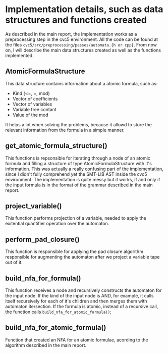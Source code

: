 # Implementation details, such as data structures and functions created

As described in the main report, the implementation works as a preprocessing step in the cvc5 environment.  All the code
can be found at the files `cvc5/src/preprocessing/passes/automata.{h or cpp}`.
From now on, I will describe the main data structures created as well as the functions implemented.

## AtomicFormulaStructure

This data structure contains information about a atomic formula, such as:

- Kind (<=, =, mod)
- Vector of coefficients
- Vector of variables
- Variable free contant
- Value of the mod

It helps a lot when solving the problems, because it allowd to store the relevant information from the formula in a simple manner.

## get_atomic_formula_structure()

This functions is repsonsible for iterating through a node of an atomic formula and filling a structure of type AtomicFormulaStructure
with it's information. This was actually a really confusing part of the implementation, since I didn't fully comprehend yet the SMT-LIB AST inside
the cvc5 environment. The implementation is quite messy but it works, if and only if the input formula is in the format of the grammar
described in the main report.

## project_variable()

This function performs projection of a variable, needed to apply the exitential quantifier operation over the automaton.

## perform_pad_closure()

This function is responsible for applying the pad closure algorithm responsible for augmenting the automaton after we project a variable tape out of it.

## build_nfa_for_formula()

This function receives a node and recursively constructs the automaton for the input node. If the kind of the input node is AND, for example, it calls itself
recursively for each of it's children and then merges them with automaton itersection. If the formula is atomic, instead of a recursive call, the function calls
`build_nfa_for_atomic_formula()`;

## build_nfa_for_atomic_formula()

Function that created an NFA for an atomic formulae, acording to the algorithm described in the main report.
